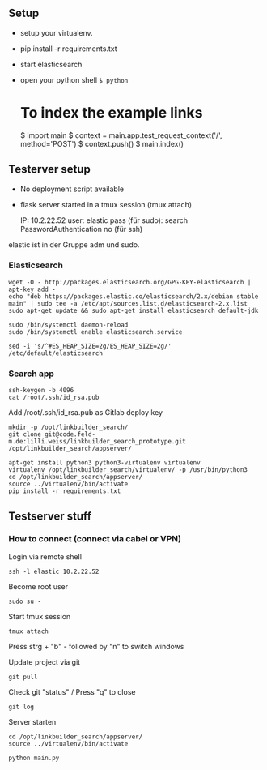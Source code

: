 

## Setup

* setup your virtualenv.
* pip install -r requirements.txt
* start elasticsearch
* open your python shell `$ python`

    # To index the example links
    $ import main
    $ context = main.app.test_request_context('/', method='POST')
	$ context.push()
    $ main.index()
    
## Testerver setup

* No deployment script available
* flask server started in a tmux session (tmux attach)

	IP: 10.2.22.52
	user: elastic
	pass (für sudo): search
	PasswordAuthentication no (für ssh)

elastic ist in der Gruppe adm und sudo.

### Elasticsearch

	wget -O - http://packages.elasticsearch.org/GPG-KEY-elasticsearch | apt-key add -
	echo "deb https://packages.elastic.co/elasticsearch/2.x/debian stable main" | sudo tee -a /etc/apt/sources.list.d/elasticsearch-2.x.list
	sudo apt-get update && sudo apt-get install elasticsearch default-jdk
	
	sudo /bin/systemctl daemon-reload
	sudo /bin/systemctl enable elasticsearch.service
		
	sed -i 's/^#ES_HEAP_SIZE=2g/ES_HEAP_SIZE=2g/' /etc/default/elasticsearch
	
### Search app

	ssh-keygen -b 4096
	cat /root/.ssh/id_rsa.pub
	
Add /root/.ssh/id_rsa.pub as Gitlab deploy key
	
	mkdir -p /opt/linkbuilder_search/
	git clone git@code.feld-m.de:lilli.weiss/linkbuilder_search_prototype.git /opt/linkbuilder_search/appserver/
	 
	apt-get install python3 python3-virtualenv virtualenv
	virtualenv /opt/linkbuilder_search/virtualenv/ -p /usr/bin/python3
	cd /opt/linkbuilder_search/appserver/
	source ../virtualenv/bin/activate
	pip install -r requirements.txt


## Testserver stuff

### How to connect (connect via cabel or VPN)

Login via remote shell

	ssh -l elastic 10.2.22.52
	 
Become root user

	sudo su -

Start tmux session
 
	tmux attach
	
Press strg + "b" - followed by "n" to switch windows

Update project via git

	git pull
	
Check git "status" / Press "q" to close

	git log
	
Server starten
	

	cd /opt/linkbuilder_search/appserver/
	source ../virtualenv/bin/activate
	
	python main.py